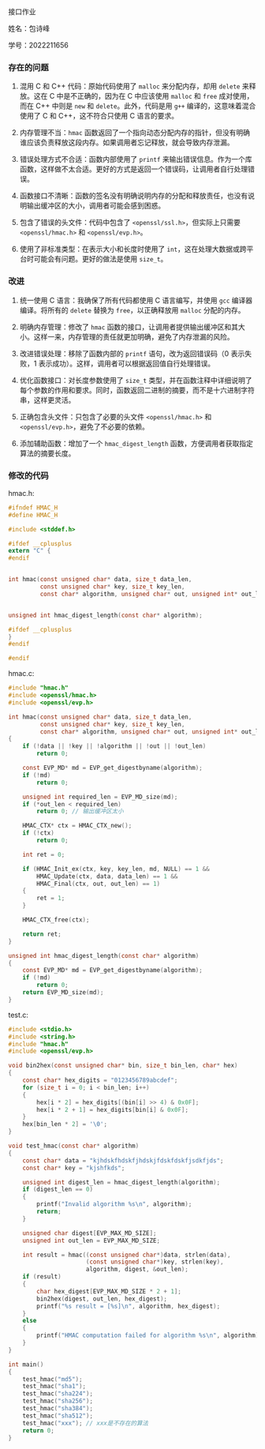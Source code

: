 接口作业

姓名：包诗峰

学号：2022211656

### 存在的问题

1. 混用 C 和 C++ 代码：原始代码使用了 `malloc` 来分配内存，却用 `delete` 来释放。这在 C 中是不正确的，因为在 C 中应该使用 `malloc` 和 `free` 成对使用，而在 C++ 中则是 `new` 和 `delete`。此外，代码是用 `g++` 编译的，这意味着混合使用了 C 和 C++，这不符合只使用 C 语言的要求。

2. 内存管理不当：`hmac` 函数返回了一个指向动态分配内存的指针，但没有明确谁应该负责释放这段内存。如果调用者忘记释放，就会导致内存泄漏。

3. 错误处理方式不合适：函数内部使用了 `printf` 来输出错误信息。作为一个库函数，这样做不太合适。更好的方式是返回一个错误码，让调用者自行处理错误。

4. 函数接口不清晰：函数的签名没有明确说明内存的分配和释放责任，也没有说明输出缓冲区的大小，调用者可能会感到困惑。

5. 包含了错误的头文件：代码中包含了 `<openssl/ssl.h>`，但实际上只需要 `<openssl/hmac.h>` 和 `<openssl/evp.h>`。

6. 使用了非标准类型：在表示大小和长度时使用了 `int`，这在处理大数据或跨平台时可能会有问题。更好的做法是使用 `size_t`。



### 改进

1. 统一使用 C 语言：我确保了所有代码都使用 C 语言编写，并使用 `gcc` 编译器编译。将所有的 `delete` 替换为 `free`，以正确释放用 `malloc` 分配的内存。

2. 明确内存管理：修改了 `hmac` 函数的接口，让调用者提供输出缓冲区和其大小。这样一来，内存管理的责任就更加明确，避免了内存泄漏的风险。

3. 改进错误处理：移除了函数内部的 `printf` 语句，改为返回错误码（0 表示失败，1 表示成功）。这样，调用者可以根据返回值自行处理错误。

4. 优化函数接口：对长度参数使用了 `size_t` 类型，并在函数注释中详细说明了每个参数的作用和要求。同时，函数返回二进制的摘要，而不是十六进制字符串，这样更灵活。

5. 正确包含头文件：只包含了必要的头文件 `<openssl/hmac.h>` 和 `<openssl/evp.h>`，避免了不必要的依赖。

6. 添加辅助函数：增加了一个 `hmac_digest_length` 函数，方便调用者获取指定算法的摘要长度。



### 修改的代码

hmac.h:

```c
#ifndef HMAC_H
#define HMAC_H

#include <stddef.h>

#ifdef __cplusplus
extern "C" {
#endif


int hmac(const unsigned char* data, size_t data_len,
         const unsigned char* key, size_t key_len,
         const char* algorithm, unsigned char* out, unsigned int* out_len);


unsigned int hmac_digest_length(const char* algorithm);

#ifdef __cplusplus
}
#endif

#endif

```

hmac.c:

```c
#include "hmac.h"
#include <openssl/hmac.h>
#include <openssl/evp.h>

int hmac(const unsigned char* data, size_t data_len,
         const unsigned char* key, size_t key_len,
         const char* algorithm, unsigned char* out, unsigned int* out_len)
{
    if (!data || !key || !algorithm || !out || !out_len)
        return 0;

    const EVP_MD* md = EVP_get_digestbyname(algorithm);
    if (!md)
        return 0;

    unsigned int required_len = EVP_MD_size(md);
    if (*out_len < required_len)
        return 0; // 输出缓冲区太小

    HMAC_CTX* ctx = HMAC_CTX_new();
    if (!ctx)
        return 0;

    int ret = 0;

    if (HMAC_Init_ex(ctx, key, key_len, md, NULL) == 1 &&
        HMAC_Update(ctx, data, data_len) == 1 &&
        HMAC_Final(ctx, out, out_len) == 1)
    {
        ret = 1;
    }

    HMAC_CTX_free(ctx);

    return ret;
}

unsigned int hmac_digest_length(const char* algorithm)
{
    const EVP_MD* md = EVP_get_digestbyname(algorithm);
    if (!md)
        return 0;
    return EVP_MD_size(md);
}

```

test.c:

```c
#include <stdio.h>
#include <string.h>
#include "hmac.h"
#include <openssl/evp.h>

void bin2hex(const unsigned char* bin, size_t bin_len, char* hex)
{
    const char* hex_digits = "0123456789abcdef";
    for (size_t i = 0; i < bin_len; i++)
    {
        hex[i * 2] = hex_digits[(bin[i] >> 4) & 0x0F];
        hex[i * 2 + 1] = hex_digits[bin[i] & 0x0F];
    }
    hex[bin_len * 2] = '\0';
}

void test_hmac(const char* algorithm)
{
    const char* data = "kjhdskfhdskfjhdskjfdskfdskfjsdkfjds";
    const char* key = "kjshfkds";

    unsigned int digest_len = hmac_digest_length(algorithm);
    if (digest_len == 0)
    {
        printf("Invalid algorithm %s\n", algorithm);
        return;
    }

    unsigned char digest[EVP_MAX_MD_SIZE];
    unsigned int out_len = EVP_MAX_MD_SIZE;

    int result = hmac((const unsigned char*)data, strlen(data),
                      (const unsigned char*)key, strlen(key),
                      algorithm, digest, &out_len);
    if (result)
    {
        char hex_digest[EVP_MAX_MD_SIZE * 2 + 1];
        bin2hex(digest, out_len, hex_digest);
        printf("%s result = [%s]\n", algorithm, hex_digest);
    }
    else
    {
        printf("HMAC computation failed for algorithm %s\n", algorithm);
    }
}

int main()
{
    test_hmac("md5");
    test_hmac("sha1");
    test_hmac("sha224");
    test_hmac("sha256");
    test_hmac("sha384");
    test_hmac("sha512");
    test_hmac("xxx"); // xxx是不存在的算法
    return 0;
}


```


